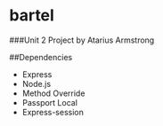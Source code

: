 # bartel
###Unit 2 Project by Atarius Armstrong


##Dependencies
* Express
* Node.js
* Method Override
* Passport Local
* Express-session